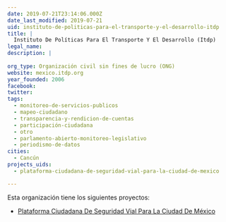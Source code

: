 ```yaml
---
date: 2019-07-21T23:14:06.000Z
date_last_modified: 2019-07-21
uid: instituto-de-politicas-para-el-transporte-y-el-desarrollo-itdp
title: |
  Instituto De Políticas Para El Transporte Y El Desarrollo (Itdp)
legal_name: 
description: |
  
org_type: Organización civil sin fines de lucro (ONG)
website: mexico.itdp.org
year_founded: 2006
facebook: 
twitter: 
tags:
  - monitoreo-de-servicios-publicos
  - mapeo-ciudadano
  - transparencia-y-rendicion-de-cuentas
  - participación-ciudadana
  - otro
  - parlamento-abierto-monitoreo-legislativo
  - periodismo-de-datos
cities: 
  - Cancún
projects_uids:
  - plataforma-ciudadana-de-seguridad-vial-para-la-ciudad-de-mexico

---
```


Esta organización tiene los siguientes proyectos:

- [Plataforma Ciudadana De Seguridad Vial Para La Ciudad De México](/proyectos/plataforma-ciudadana-de-seguridad-vial-para-la-ciudad-de-mexico)
